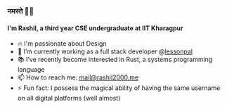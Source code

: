 ### नमस्ते 🙏🏻 

#### I'm Rashil, a third year CSE undergraduate at IIT Kharagpur

- 🔥 I'm passionate about Design
- 🔐 I’m currently working as a full stack developer @[lessonpal](https://github.com/lessonpal)
- 📚 I’ve recently become interested in Rust, a systems programming language
- 📫 How to reach me: [mail@rashil2000.me](mailto:mail@rashil2000.me)
- ⚡ Fun fact: I possess the magical ability of having the same username on all digital platforms (well almost)
